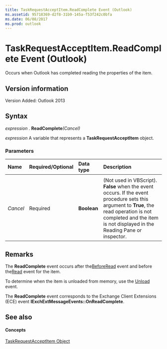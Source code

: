 ```yaml
---
title: TaskRequestAcceptItem.ReadComplete Event (Outlook)
ms.assetid: 95718369-d2f8-31b9-145a-f53f242c0bfa
ms.date: 06/08/2017
ms.prod: outlook
---
```



# TaskRequestAcceptItem.ReadComplete Event (Outlook)
Occurs when Outlook has completed reading the properties of the item.

## Version information

Version Added: Outlook 2013 


## Syntax

 _expression_ . **ReadComplete**_(Cancel)_

 _expression_ A variable that represents a **TaskRequestAcceptItem** object.


### Parameters



|**Name**|**Required/Optional**|**Data type**|**Description**|
|:-----|:-----|:-----|:-----|
|||||
| _Cancel_|Required| **Boolean**|(Not used in VBScript).  **False** when the event occurs. If the event procedure sets this argument to **True**, the read operation is not completed and the item is not displayed in the Reading Pane or inspector.|

## Remarks

The  **ReadComplete** event occurs after the[BeforeRead](Outlook.TaskRequestAcceptItem.BeforeRead.md) event and before the[Read](Outlook.TaskRequestAcceptItem.Read.md) event for the item.

To determine when the item is unloaded from memory, use the [Unload](Outlook.TaskRequestAcceptItem.Unload.md) event.

The  **ReadComplete** event corresponds to the Exchange Client Extensions (ECE) event **IExchExtMessageEvents::OnReadComplete**.


## See also


#### Concepts


[TaskRequestAcceptItem Object](Outlook.TaskRequestAcceptItem.md)

